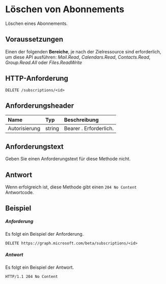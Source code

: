 # <a name="delete-subscription"></a>Löschen von Abonnements

Löschen eines Abonnements.
## <a name="prerequisites"></a>Voraussetzungen
Einen der folgenden **Bereiche**, je nach der Zielressource sind erforderlich, um diese API ausführen: *Mail.Read*, *Calendars.Read*, *Contacts.Read*, *Group.Read.All* oder *Files.ReadWrite*
## <a name="http-request"></a>HTTP-Anforderung
<!-- { "blockType": "ignored" } -->
```http
DELETE /subscriptions/<id>
```
## <a name="request-headers"></a>Anforderungsheader
| Name       | Typ | Beschreibung|
|:-----------|:------|:----------|
| Autorisierung  | string  | Bearer <token>. Erforderlich. |

## <a name="request-body"></a>Anforderungstext
Geben Sie einen Anforderungstext für diese Methode nicht.
## <a name="response"></a>Antwort
Wenn erfolgreich ist, diese Methode gibt einen `204 No Content` Antwortcode.
## <a name="example"></a>Beispiel
##### <a name="request"></a>Anforderung
Es folgt ein Beispiel der Anforderung.
<!-- {
  "blockType": "request",
  "name": "delete_subscription"
}-->
```http
DELETE https://graph.microsoft.com/beta/subscriptions/<id>
```
##### <a name="response"></a>Antwort
Es folgt ein Beispiel der Antwort.
<!-- {
  "blockType": "response",
  "truncated": false,
  "@odata.type": "microsoft.graph.subscription"
} -->
```http
HTTP/1.1 204 No Content
```


<!-- {
  "type": "#page.annotation",
  "description": "Delete subscription",
  "keywords": "",
  "section": "documentation",
  "tocPath": ""
}-->
